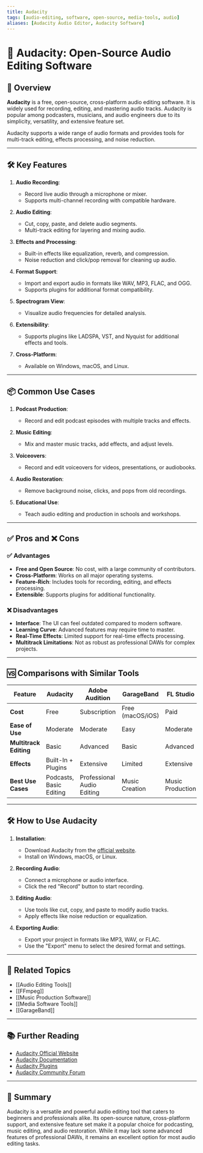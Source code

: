 ```yaml
---
title: Audacity
tags: [audio-editing, software, open-source, media-tools, audio]
aliases: [Audacity Audio Editor, Audacity Software]
---
```


# 🎵 Audacity: Open-Source Audio Editing Software

## 🧭 Overview

**Audacity** is a free, open-source, cross-platform audio editing software. It is widely used for recording, editing, and mastering audio tracks. Audacity is popular among podcasters, musicians, and audio engineers due to its simplicity, versatility, and extensive feature set.

Audacity supports a wide range of audio formats and provides tools for multi-track editing, effects processing, and noise reduction.

---

## 🛠️ Key Features

1. **Audio Recording**:
   - Record live audio through a microphone or mixer.
   - Supports multi-channel recording with compatible hardware.

2. **Audio Editing**:
   - Cut, copy, paste, and delete audio segments.
   - Multi-track editing for layering and mixing audio.

3. **Effects and Processing**:
   - Built-in effects like equalization, reverb, and compression.
   - Noise reduction and click/pop removal for cleaning up audio.

4. **Format Support**:
   - Import and export audio in formats like WAV, MP3, FLAC, and OGG.
   - Supports plugins for additional format compatibility.

5. **Spectrogram View**:
   - Visualize audio frequencies for detailed analysis.

6. **Extensibility**:
   - Supports plugins like LADSPA, VST, and Nyquist for additional effects and tools.

7. **Cross-Platform**:
   - Available on Windows, macOS, and Linux.

---

## 📦 Common Use Cases

1. **Podcast Production**:
   - Record and edit podcast episodes with multiple tracks and effects.

2. **Music Editing**:
   - Mix and master music tracks, add effects, and adjust levels.

3. **Voiceovers**:
   - Record and edit voiceovers for videos, presentations, or audiobooks.

4. **Audio Restoration**:
   - Remove background noise, clicks, and pops from old recordings.

5. **Educational Use**:
   - Teach audio editing and production in schools and workshops.

---

## ✅ Pros and ❌ Cons

### ✅ Advantages
- **Free and Open Source**: No cost, with a large community of contributors.
- **Cross-Platform**: Works on all major operating systems.
- **Feature-Rich**: Includes tools for recording, editing, and effects processing.
- **Extensible**: Supports plugins for additional functionality.

### ❌ Disadvantages
- **Interface**: The UI can feel outdated compared to modern software.
- **Learning Curve**: Advanced features may require time to master.
- **Real-Time Effects**: Limited support for real-time effects processing.
- **Multitrack Limitations**: Not as robust as professional DAWs for complex projects.

---

## 🆚 Comparisons with Similar Tools

| Feature                | Audacity          | Adobe Audition    | GarageBand        | FL Studio         |
|------------------------|-------------------|-------------------|-------------------|-------------------|
| **Cost**               | Free              | Subscription      | Free (macOS/iOS)  | Paid              |
| **Ease of Use**        | Moderate          | Moderate          | Easy              | Moderate          |
| **Multitrack Editing** | Basic             | Advanced          | Basic             | Advanced          |
| **Effects**            | Built-In + Plugins| Extensive         | Limited           | Extensive         |
| **Best Use Cases**     | Podcasts, Basic Editing | Professional Audio Editing | Music Creation | Music Production |

---

## 🛠️ How to Use Audacity

1. **Installation**:
   - Download Audacity from the [official website](https://www.audacityteam.org/).
   - Install on Windows, macOS, or Linux.

2. **Recording Audio**:
   - Connect a microphone or audio interface.
   - Click the red "Record" button to start recording.

3. **Editing Audio**:
   - Use tools like cut, copy, and paste to modify audio tracks.
   - Apply effects like noise reduction or equalization.

4. **Exporting Audio**:
   - Export your project in formats like MP3, WAV, or FLAC.
   - Use the "Export" menu to select the desired format and settings.

---

## 🔗 Related Topics

- [[Audio Editing Tools]]
- [[FFmpeg]]
- [[Music Production Software]]
- [[Media Software Tools]]
- [[GarageBand]]

---

## 📚 Further Reading

- [Audacity Official Website](https://www.audacityteam.org/)
- [Audacity Documentation](https://manual.audacityteam.org/)
- [Audacity Plugins](https://wiki.audacityteam.org/wiki/Download_Nyquist_Plug-ins)
- [Audacity Community Forum](https://forum.audacityteam.org/)

---

## 🧠 Summary

Audacity is a versatile and powerful audio editing tool that caters to beginners and professionals alike. Its open-source nature, cross-platform support, and extensive feature set make it a popular choice for podcasting, music editing, and audio restoration. While it may lack some advanced features of professional DAWs, it remains an excellent option for most audio editing tasks.
